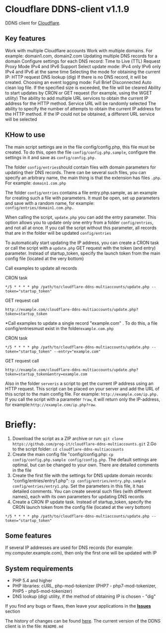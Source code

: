 # Cloudflare DDNS-client v1.1.9

DDNS client for  [Cloudflare](https://www.cloudflare.com/).


## Key features
Work with multiple Cloudflare accounts
Work with multiple domains. For example: domain1.com, domain2.com
Updating multiple DNS records for a domain
Configure settings for each DNS record:
Time to Live (TTL)
Request Proxy Mode
IPv4 and IPv6 Support
Select update mode:
IPv4 only
IPv6 only
IPv4 and IPv6 at the same time
Selecting the mode for obtaining the current IP:
HTTP request
DNS lookup (dig)
If there is no DNS record, it will be created.
Choosing an event logging mode:
Full
Brief
Disconnected
Auto clean log file. If the specified size is exceeded, the file will be cleared
Ability to start updates by CRON or GET request (for example, using the WGET utility)
The ability to add multiple URL services to obtain the current IP address for the HTTP method. Service URL will be randomly selected
The ability to specify the number of attempts to obtain the current IP address for the HTTP method. If the IP could not be obtained, a different URL service will be selected


## КHow to use
The main script settings are in the file config/config.php, this file must be created. To do this, open the file ``config/config.php.sample``, configure the settings in it and save as ``config/config.php.``

The folder ``config/entries``should contain files with domain parameters for updating their DNS records. There can be several such files, you can specify an arbitrary name, the main thing is that the extension has files ``.php``. For example: ``domain1.com.php``

The folder ``config/entries`` contains a file entry.php.sample, as an example for creating such a file with parameters. It must be open, set up parameters and save with a random name, for example: ``config/entries/domain1.com.php.``

When calling the script, ``update.php`` you can add the entry parameter. This option allows you to update only one entry from a folder ``config/entries``, and not all at once. If you call the script without this parameter, all records that are in the folder will be updated ``config/entries``

To automatically start updating the IP address, you can create a CRON task or call the script with a ``update.php`` GET request with the token (and entry) parameter. Instead of startup_token, specify the launch token from the main config file (located at the very bottom)

Call examples to update all records

CRON task

``*/5 * * * * php /path/to/cloudflare-ddns-multiaccounts/update.php --token="startup_token"``

GET request call

``http://example.com/cloudflare-ddns-multiaccounts/update.php?token=startup_token``

*Call examples to update a single record "example.com" . To do this, a file config/entriesmust exist in the folder`example.com.php`

CRON task

``*/5 * * * * php /path/to/cloudflare-ddns-multiaccounts/update.php --token="startup_token" --entry="example.com"``

GET request call

``http://example.com/cloudflare-ddns-multiaccounts/update.php?token=startup_token&entry=example.com``

Also in the folder ``serveris`` a script to get the current IP address using an HTTP request. This script can be placed on your server and add the URL of this script to the main config file. For example: ``http://example.com/ip.php.`` If you call the script with a parameter ``?raw``, it will return only the IP-address, for example:``http://example.com/ip.php?raw``.


# Briefly:
1. Download the script as a ZIP archive or run: ``git clone https://github.com/prog-it/cloudflare-ddns-multiaccounts.git``
2.Go to the script folder: ``cd cloudflare-ddns-multiaccounts``
3. Create the main config file "config/config.php: ``cp config/config.php.sample config/config.php``. The default settings are optimal, but can be changed to your own. There are detailed comments in the file
4. Create the first file with the settings for DNS update domain records: "config/entries/entry1.php": ``cp config/entries/entry.php.sample config/entries/entry1.php``. Set the parameters in this file, it has detailed comments. You can create several such files (with different names), each with its own parameters for updating DNS records
5. Create a CRON IP update task. Instead of startup_token, specify the CRON launch token from the config file (located at the very bottom)

``*/5 * * * * php /path/to/cloudflare-ddns-multiaccounts/update.php --token="startup_token"``


## Some features
If several IP addresses are used for DNS records (for example: my.computer.example.com), then only the first one will be updated with IP


## System requirements
- PHP 5.4 and higher
- PHP libraries: cURL, php-mod-tokenizer (PHP7 - php7-mod-tokenizer, PHP5 - php5-mod-tokenizer)
- DNS lookup (dig) utility, if the method of obtaining IP is chosen - "dig"


If you find any bugs or flaws, then leave your applications in the [**Issues**](https://github.com/prog-it/cloudflare-ddns-multiaccounts/issues) section

The history of changes can be found [here](https://github.com/prog-it/cloudflare-ddns-multiaccounts/releases). The current version of the DDNS client is in the file: ``README.md``

